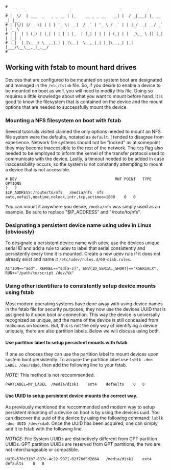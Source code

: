 ```text
#  __  __                   _                     _    __     _        _
# |  \/  | ___  _   _ _ __ | |_    __ _ _ __   __| |  / _|___| |_ __ _| |__
# | |\/| |/ _ \| | | | '_ \| __|  / _` | '_ \ / _` | | |_/ __| __/ _` | '_ \
# | |  | | (_) | |_| | | | | |_  | (_| | | | | (_| | |  _\__ \ || (_| | |_) |
# |_|  |_|\___/ \__,_|_| |_|\__|  \__,_|_| |_|\__,_| |_| |___/\__\__,_|_.__/
#
```

## Working with fstab to mount hard drives

Devices that are configured to be mounted on system boot are designated and managed in the `/etc/fstab` file.
So, if you desire to enable a device to be mounted on boot as well, you will need to modify this file. Doing
so requires a little knowledge about what you want to mount before hand. It is good to know the filesystem
that is contained on the device and the mount options that are needed to successfully mount the device.

### Mounting a NFS filesystem on boot with fstab

Several tutorials visited claimed the only options needed to mount an NFS file system were the defaults,
notated as `default`. I tended to disagree from experience. Network file systems should not be "locked" as at
somepoint they may become inaccessible to the rest of the network. The `tcp` flag also needed to be employed
to inform the kernel of the transfer protocol used to communicate with the device. Lastly, a timeout needed to
be added in case inaccessibility occurs, so the system is not constantly attempting to mount a device that is
not accessible.

```config
# DEV 											MNT POINT 	TYPE 	OPTIONS 																					? 	?
$IP_ADDRESS:/route/to/nfs 	/media/nfs 	nfs 	auto,nofail,noatime,nolock,intr,tcp,actimeo=1800 	0 	0
```

You can mount it anywhere you desire, `/media/nfs` was simply used as an example. Be sure to replace "$IP_ADDRESS"
and "/route/to/nfs".

### Designating a persistent device name using udev in Linux (obviously)

To designate a persistent device name with udev, use the devices unique serial ID and add a rule to udev to
label that serial consistently and persistently every time it is mounted. Create a new udev rule if it does
not already exist and name it `/etc/udev/rules.d/69-disk.rules`.

```config
ACTION=="add", KERNEL=="sd[a-z]", ENV{ID_SERIAL_SHORT}=="X5ER1ALX", RUN+="/path/to/script /dev/%k"
```

### Using other identifiers to consistently setup device mounts using fstab

Most modern operating systems have done away with using device names in the fstab file for security purposes,
they now use the devices UUID that is assigned to it upon boot or connection. This way the device is
universally recognized as unique, and the name of the device is still concealed from malicious on lookers.
But, this is not the only way of identifying a device uniquely, there are also partition labels. Below we will
discuss using both.

#### Use partition label to setup persistent mounts with fstab

If one so chooses they can use the partition label to mount devices upon system boot persistently. To acquire
the partition label use `lsblk -dno LABEL /dev/sda0`, then add the following line to your fstab.

*NOTE:* This method is not reccommended.

```config
PARTLABEL=MY_LABEL 	/media/disk1 	ext4 	defaults 	0 	0
```

#### Use UUID to setup persistent device mounts the correct way.

As previously mentioned the reccommended and modern way to setup persistent mounting of a device on boot is by
using the devices uuid. You can discover the uuid of the device by using the following command: `lsblk -dno UUID /dev/sda0`.
Once the UUID has been acquired, one can simply add it to fstab with the following line.

*NOTICE:* File System UUIDs are distinctively different from GPT partition UUIDs. GPT partition UUIDs are
reserved from GPT partitions, the two are not interchangeable or compatible.

```config
UUID=570c31b7-837c-4c22-9971-02f76d5d2664 	/media/disk1 	ext4 	defaults 	0 	0
```
